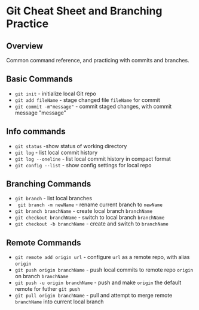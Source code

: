 # Git Cheat Sheet and Branching Practice

## Overview

Common command reference, and practicing with commits and branches.

## Basic Commands
* `git init` - initialize local Git repo
* `git add fileName` - stage changed file `fileName`
for commit
* `git commit -m"message"` - commit staged changes, with commit message "message"

## Info commands
* `git status` -show status of working directory
* `git log` - list local commit history
* `git log --oneline` - list local commit history in compact format
* `git config --list` - show config settings for local repo

## Branching Commands
* `git branch` - list local branches
* ` git branch -m newName` - rename current branch to `newName`
* `git branch branchName` - create local branch `branchName`
* `git checkout branchName` - switch to local branch `branchName`
* `git checkout -b branchName` - create and switch to `branchName`

## Remote Commands
* `git remote add origin url` - configure `url` as a remote repo, with alias `origin`
* `git push origin branchName` - push local commits to remote repo `origin` on branch `branchName`
* `git push -u origin branchName` - push and make `origin` the default remote for futher `git push`
* `git pull origin branchName` - pull and attempt to merge remote `branchName` into current local branch


